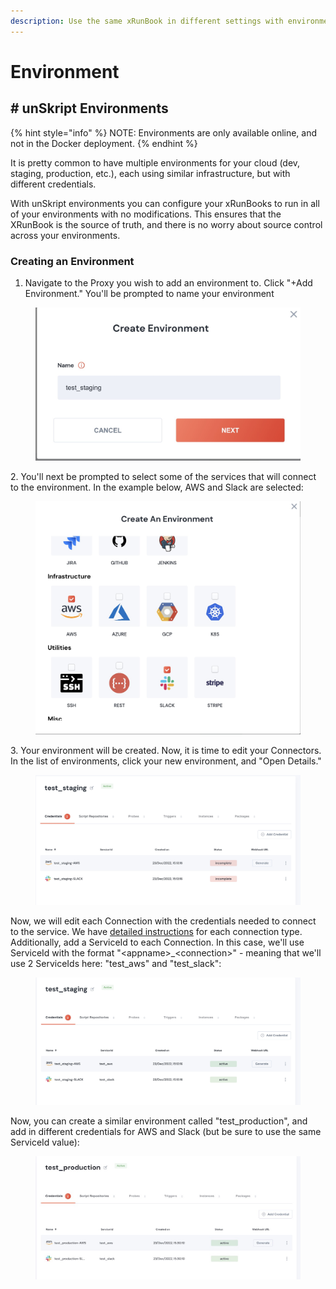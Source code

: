```yaml
---
description: Use the same xRunBook in different settings with environments
---
```


# Environment

## # unSkript Environments

{% hint style="info" %}
NOTE: Environments are only available online, and not in the Docker deployment.
{% endhint %}

It is pretty common to have multiple environments for your cloud (dev, staging, production, etc.), each using similar infrastructure, but with different credentials.

With unSkript environments you can configure your xRunBooks to run in all of your environments with no modifications. This ensures that the XRunBook is the source of truth, and there is no worry about source control across your environments.

### Creating an Environment

1. Navigate to the Proxy you wish to add an environment to. Click "+Add Environment." You'll be prompted to name your environment

<figure><img src="../../../.gitbook/assets/Screenshot 2022-12-23 at 15.10.07.jpg" alt="Naming your environment"><figcaption></figcaption></figure>

2\. You'll next be prompted to select some of the services that will connect to the environment. In the example below, AWS and Slack are selected:

<figure><img src="../../../.gitbook/assets/Screenshot 2022-12-23 at 15.10.25.jpg" alt="Connection picker"><figcaption></figcaption></figure>

3\. Your environment will be created. Now, it is time to edit your Connectors. In the list of environments, click your new environment, and "Open Details."

<figure><img src="../../../.gitbook/assets/Screenshot 2022-12-23 at 15.14.42 (1).jpg" alt="screenshot of a new environment"><figcaption></figcaption></figure>

Now, we will edit each Connection with the credentials needed to connect to the service. We have [detailed instructions](../../connectors/) for each connection type. Additionally, add a ServiceId to each Connection. In this case, we'll use ServiceId with the format "\<appname>\_\<connection>" - meaning that we'll use 2 ServiceIds here: "test\_aws" and "test\_slack":

<figure><img src="../../../.gitbook/assets/Screenshot 2022-12-23 at 15.27.46.jpg" alt="connectors with added credentials"><figcaption></figcaption></figure>

Now, you can create a similar environment called "test\_production", and add in different credentials for AWS and Slack (but be sure to use the same ServiceId value):

<figure><img src="../../../.gitbook/assets/Screenshot 2022-12-23 at 15.35.29.jpg" alt=""><figcaption></figcaption></figure>
